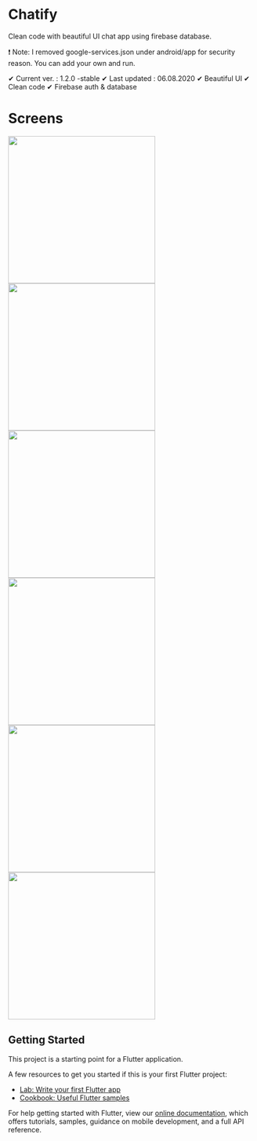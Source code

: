 # Chatify

Clean code with beautiful UI chat app using firebase database.

❗ Note: I removed google-services.json under android/app for security reason. You can add your own and run.

✔ Current ver. : 1.2.0 -stable
✔ Last updated : 06.08.2020
✔ Beautiful UI
✔ Clean code
✔ Firebase auth & database

# Screens
<img src="https://github.com/hemidvsmusayev/Chatify-firebase/blob/master/assets/screens/1.png?raw=true" width="300"> <img src="https://github.com/hemidvsmusayev/Chatify-firebase/blob/master/assets/screens/2.png?raw=true" width="300"> <img src="https://github.com/hemidvsmusayev/Chatify-firebase/blob/master/assets/screens/3.png?raw=true" width="300">
<img src="https://github.com/hemidvsmusayev/Chatify-firebase/blob/master/assets/screens/4.png?raw=true" width="300"> <img src="https://github.com/hemidvsmusayev/Chatify-firebase/blob/master/assets/screens/5.png?raw=true" width="300"> <img src="https://github.com/hemidvsmusayev/Chatify-firebase/blob/master/assets/screens/6.png" width="300"> 


## Getting Started

This project is a starting point for a Flutter application.

A few resources to get you started if this is your first Flutter project:

- [Lab: Write your first Flutter app](https://flutter.dev/docs/get-started/codelab)
- [Cookbook: Useful Flutter samples](https://flutter.dev/docs/cookbook)

For help getting started with Flutter, view our
[online documentation](https://flutter.dev/docs), which offers tutorials,
samples, guidance on mobile development, and a full API reference.
